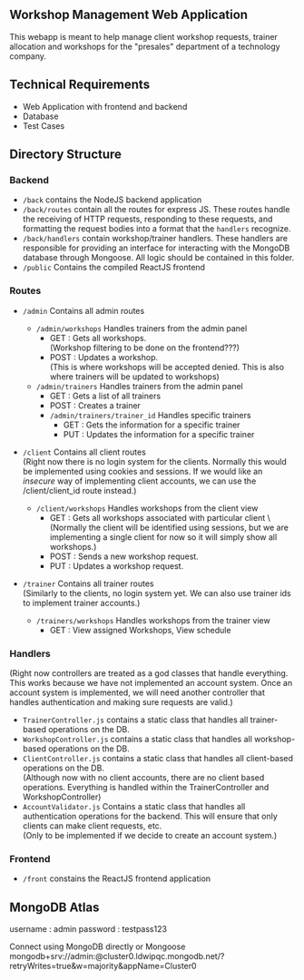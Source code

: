 ## Workshop Management Web Application
This webapp is meant to help manage client workshop requests, trainer allocation and workshops for the "presales" department of a technology company.

## Technical Requirements
- Web Application with frontend and backend
- Database
- Test Cases

## Directory Structure
### Backend
- `/back` contains the NodeJS backend application
- `/back/routes` contain all the routes for express JS. These routes handle the receiving of HTTP requests, responding to these requests, and formatting the request bodies into a format that the `handlers` recognize.
- `/back/handlers` contain workshop/trainer handlers. These handlers are responsible for providing an interface for interacting with the MongoDB database through Mongoose. All logic should be contained in this folder.
- `/public` Contains the compiled ReactJS frontend

### Routes 
- `/admin` Contains all admin routes
    - `/admin/workshops` Handles trainers from the admin panel
        - GET : Gets all workshops.\
        (Workshop filtering to be done on the frontend???)
        - POST : Updates a workshop.\
        (This is where workshops will be accepted denied. This is also where trainers will be updated to workshops)
    - `/admin/trainers` Handles trainers from the admin panel
        - GET : Gets a list of all trainers
        - POST : Creates a trainer
        - `/admin/trainers/trainer_id` Handles specific trainers
            - GET : Gets the information for a specific trainer
            - PUT : Updates the information for a specific trainer

- `/client` Contains all client routes\
    (Right now there is no login system for the clients. Normally this would be implemented using cookies and sessions. If we would like an <i>insecure</i> way of implementing client accounts, we can use the /client/client_id route instead.)
    - `/client/workshops` Handles workshops from the client view
        - GET : Gets all workshops associated with particular client \ (Normally the client will be identified using sessions, but we are implementing a single client for now so it will simply show all workshops.)
        - POST : Sends a new workshop request.
        - PUT : Updates a workshop request.

- `/trainer` Contains all trainer routes\
    (Similarly to the clients, no login system yet. We can also use trainer ids to implement trainer accounts.)
    - `/trainers/workshops` Handles workshops from the trainer view
        - GET : View assigned Workshops, View schedule

### Handlers
(Right now controllers are treated as a god classes that handle everything. This works because we have not implemented an account system. Once an account system is implemented, we will need another controller that handles authentication and making sure requests are valid.)
- `TrainerController.js` contains a static class that handles all trainer-based operations on the DB.
- `WorkshopController.js` contains a static class that handles all workshop-based operations on the DB.
- `ClientController.js` contains a static class that handles all client-based operations on the DB.\
(Although now with no client accounts, there are no client based operations. Everything is handled within the TrainerController and WorkshopController)
- `AccountValidator.js` Contains a static class that handles all authentication operations for the backend. This will ensure that only clients can make client requests, etc.\
(Only to be implemented if we decide to create an account system.)

### Frontend
- `/front` constains the ReactJS frontend application

## MongoDB Atlas
username : admin
password : testpass123

Connect using MongoDB directly or Mongoose
mongodb+srv://admin:<password>@cluster0.ldwipqc.mongodb.net/?retryWrites=true&w=majority&appName=Cluster0
